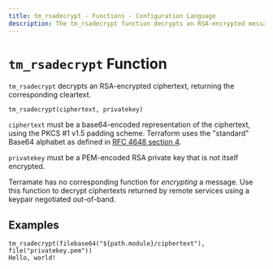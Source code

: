 ```yaml
---
title: tm_rsadecrypt - Functions - Configuration Language
description: The tm_rsadecrypt function decrypts an RSA-encrypted message.
---
```


# `tm_rsadecrypt` Function

`tm_rsadecrypt` decrypts an RSA-encrypted ciphertext, returning the corresponding
cleartext.

```hcl
tm_rsadecrypt(ciphertext, privatekey)
```

`ciphertext` must be a base64-encoded representation of the ciphertext, using
the PKCS #1 v1.5 padding scheme. Terraform uses the "standard" Base64 alphabet
as defined in [RFC 4648 section 4](https://tools.ietf.org/html/rfc4648#section-4).

`privatekey` must be a PEM-encoded RSA private key that is not itself
encrypted.

Terramate has no corresponding function for _encrypting_ a message. Use this
function to decrypt ciphertexts returned by remote services using a keypair
negotiated out-of-band.

## Examples

```
tm_rsadecrypt(filebase64("${path.module}/ciphertext"), file("privatekey.pem"))
Hello, world!
```
